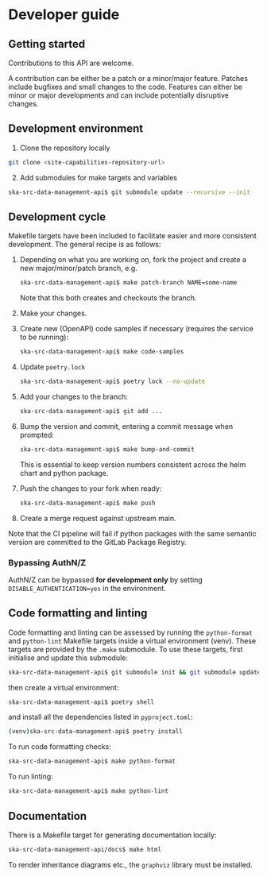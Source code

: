 # Developer guide

## Getting started

Contributions to this API are welcome. 

A contribution can be either be a patch or a minor/major feature. Patches include bugfixes and small changes to 
the code. Features can either be minor or major developments and can include potentially disruptive changes.

## Development environment

1. Clone the repository locally

```bash
git clone <site-capabilities-repository-url>
```

2. Add submodules for make targets and variables

```bash
ska-src-data-management-api$ git submodule update --recursive --init
```

## Development cycle

Makefile targets have been included to facilitate easier and more consistent development. The general recipe is as 
follows:

1. Depending on what you are working on, fork the project and create a new major/minor/patch branch, e.g. 
    ```bash
    ska-src-data-management-api$ make patch-branch NAME=some-name
    ```
    Note that this both creates and checkouts the branch.

2. Make your changes.

3. Create new (OpenAPI) code samples if necessary (requires the service to be running):
   ```bash
   ska-src-data-management-api$ make code-samples
   ```

4. Update `poetry.lock`
   ```bash
   ska-src-data-management-api$ poetry lock --no-update
   ```
   
5. Add your changes to the branch:
    ```bash
   ska-src-data-management-api$ git add ...
    ```
   
6. Bump the version and commit, entering a commit message when prompted:
    ```bash
   ska-src-data-management-api$ make bump-and-commit
    ```
   This is essential to keep version numbers consistent across the helm chart and python package.
   
7. Push the changes to your fork when ready:
    ```bash
   ska-src-data-management-api$ make push
    ```

8. Create a merge request against upstream main.
   
Note that the CI pipeline will fail if python packages with the same semantic version are committed to the GitLab 
Package Registry.

### Bypassing AuthN/Z

AuthN/Z can be bypassed **for development only** by setting `DISABLE_AUTHENTICATION=yes` in the environment.

## Code formatting and linting

Code formatting and linting can be assessed by running the `python-format` and `python-lint` Makefile targets inside a 
virtual environment (venv). These targets are provided by the `.make` submodule. To use these targets, first initialise 
and update this submodule:

```bash
ska-src-data-management-api$ git submodule init && git submodule update
```

then create a virtual environment:

```bash
ska-src-data-management-api$ poetry shell
```

and install all the dependencies listed in `pyproject.toml`:

```bash
(venv)ska-src-data-management-api$ poetry install
```

To run code formatting checks:

```bash
ska-src-data-management-api$ make python-format
```

To run linting:

```bash
ska-src-data-management-api$ make python-lint
```

## Documentation

There is a Makefile target for generating documentation locally:

```bash
ska-src-data-management-api/docs$ make html
```

To render inheritance diagrams etc., the `graphviz` library must be installed.